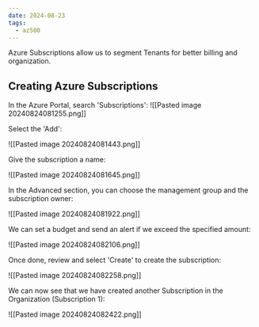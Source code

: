 ```yaml
---
date: 2024-08-23
tags:
  - az500
---
```

Azure Subscriptions allow us to segment Tenants for better billing and organization.

## Creating Azure Subscriptions
In the Azure Portal, search 'Subscriptions':
![[Pasted image 20240824081255.png]]

Select the 'Add':

![[Pasted image 20240824081443.png]]

Give the subscription a name:

![[Pasted image 20240824081645.png]]

In the Advanced section, you can choose the management group and the subscription owner:

![[Pasted image 20240824081922.png]]

We can set a budget and send an alert if we exceed the specified amount:

![[Pasted image 20240824082106.png]]

Once done, review and select 'Create' to create the subscription:

![[Pasted image 20240824082258.png]]

We can now see that we have created another Subscription in the Organization (Subscription 1):

![[Pasted image 20240824082422.png]]